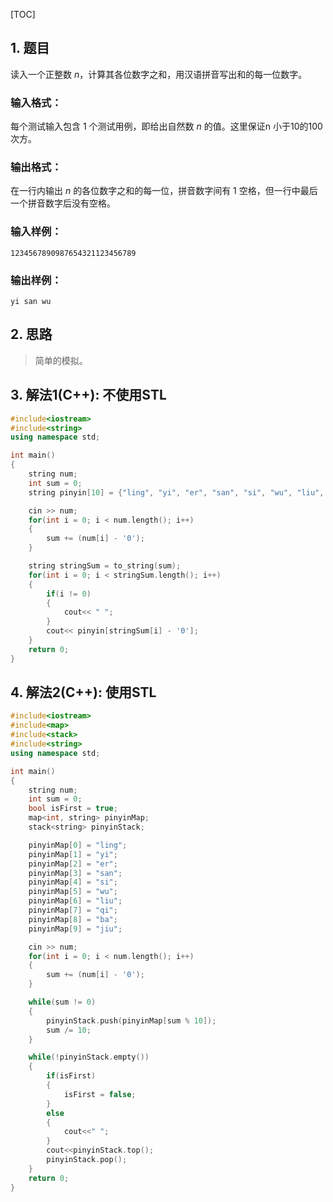 [TOC]

## 1. 题目

读入一个正整数 *n*，计算其各位数字之和，用汉语拼音写出和的每一位数字。

### 输入格式：

每个测试输入包含 1 个测试用例，即给出自然数 *n* 的值。这里保证n 小于10的100次方。

### 输出格式：

在一行内输出 *n* 的各位数字之和的每一位，拼音数字间有 1 空格，但一行中最后一个拼音数字后没有空格。

### 输入样例：

```in
1234567890987654321123456789
```

### 输出样例：

```out
yi san wu
```



## 2. 思路

> 简单的模拟。



## 3. 解法1(C++): 不使用STL

```C++
#include<iostream>
#include<string>
using namespace std;

int main()
{
    string num;
    int sum = 0;
    string pinyin[10] = {"ling", "yi", "er", "san", "si", "wu", "liu", "qi", "ba", "jiu"};

    cin >> num;
    for(int i = 0; i < num.length(); i++)
    {
        sum += (num[i] - '0');
    }

    string stringSum = to_string(sum);
    for(int i = 0; i < stringSum.length(); i++)
    {
        if(i != 0)
        {
            cout<< " ";
        }
        cout<< pinyin[stringSum[i] - '0'];
    }
    return 0;
}
```



## 4. 解法2(C++): 使用STL

```C++
#include<iostream>
#include<map>
#include<stack>
#include<string>
using namespace std;

int main()
{
    string num;
    int sum = 0;
    bool isFirst = true;
    map<int, string> pinyinMap;
    stack<string> pinyinStack;

    pinyinMap[0] = "ling";
    pinyinMap[1] = "yi";
    pinyinMap[2] = "er";
    pinyinMap[3] = "san";
    pinyinMap[4] = "si";
    pinyinMap[5] = "wu";
    pinyinMap[6] = "liu";
    pinyinMap[7] = "qi";
    pinyinMap[8] = "ba";
    pinyinMap[9] = "jiu";

    cin >> num;
    for(int i = 0; i < num.length(); i++)
    {
        sum += (num[i] - '0');
    }

    while(sum != 0)
    {
        pinyinStack.push(pinyinMap[sum % 10]);
        sum /= 10;
    }

    while(!pinyinStack.empty())
    {
        if(isFirst)
        {
            isFirst = false;
        }
        else
        {
            cout<<" ";
        }
        cout<<pinyinStack.top();
        pinyinStack.pop();
    }
    return 0;
}
```




